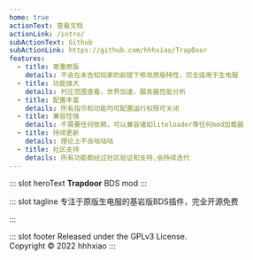 ```yaml
---
home: true
actionText: 查看文档
actionLink: /intro/
subActionText: Github
subActionLink: https://github.com/hhhxiao/TrapDoor
features:
  - title: 尊重原版
    details: 不会在未告知玩家的前提下修改原版特性，完全适用于生电服
  - title: 功能强大
    details: 村庄范围查看，世界加速，服务器性能分析
  - title: 配置丰富
    details: 所有指令和功能均可配置运行权限可关闭
  - title: 兼容性强
    details: 不需要任何依赖，可以兼容诸如liteloader等任何mod加载器
  - title: 持续更新
    details: 理论上不会咕咕咕
  - title: 社区支持
    details: 所有功能都经过社区验证和支持,会持续迭代
---
```


::: slot heroText
<b class="gradient">Trapdoor</b> BDS mod
:::

::: slot tagline
专注于原版生电服的基岩版BDS插件，完全开源免费

:::

::: slot footer
Released under the GPLv3 License.<br>
Copyright © 2022 hhhxiao
:::